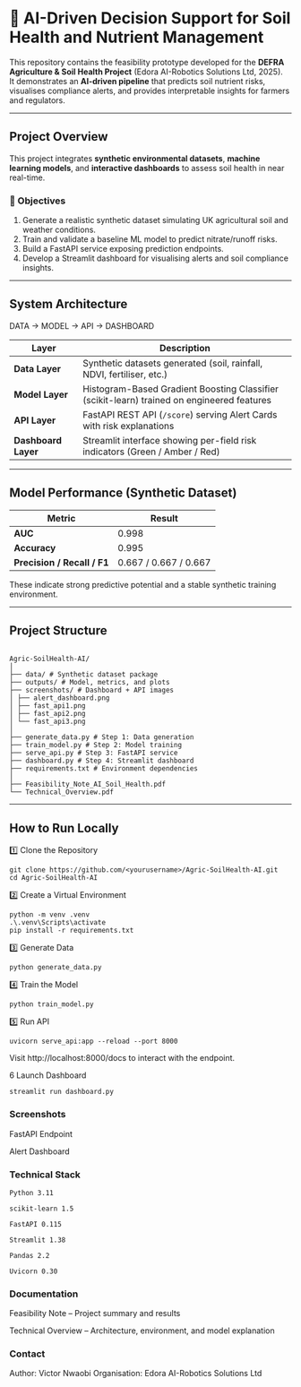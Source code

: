 

# 🌱 AI-Driven Decision Support for Soil Health and Nutrient Management

This repository contains the feasibility prototype developed for the **DEFRA Agriculture & Soil Health Project** (Edora AI-Robotics Solutions Ltd, 2025).  
It demonstrates an **AI-driven pipeline** that predicts soil nutrient risks, visualises compliance alerts, and provides interpretable insights for farmers and regulators.

---

## Project Overview
This project integrates **synthetic environmental datasets**, **machine learning models**, and **interactive dashboards** to assess soil health in near real-time.

### 🎯 Objectives
1. Generate a realistic synthetic dataset simulating UK agricultural soil and weather conditions.
2. Train and validate a baseline ML model to predict nitrate/runoff risks.
3. Build a FastAPI service exposing prediction endpoints.
4. Develop a Streamlit dashboard for visualising alerts and soil compliance insights.

---

## System Architecture


DATA → MODEL → API → DASHBOARD


| Layer | Description |
|-------|--------------|
| **Data Layer** | Synthetic datasets generated (soil, rainfall, NDVI, fertiliser, etc.) |
| **Model Layer** | Histogram-Based Gradient Boosting Classifier (scikit-learn) trained on engineered features |
| **API Layer** | FastAPI REST API (`/score`) serving Alert Cards with risk explanations |
| **Dashboard Layer** | Streamlit interface showing per-field risk indicators (Green / Amber / Red) |

---

## Model Performance (Synthetic Dataset)

| Metric | Result |
|---------|--------|
| **AUC** | 0.998 |
| **Accuracy** | 0.995 |
| **Precision / Recall / F1** | 0.667 / 0.667 / 0.667 |

These indicate strong predictive potential and a stable synthetic training environment.

---

## Project Structure
```

Agric-SoilHealth-AI/
│
├── data/ # Synthetic dataset package
├── outputs/ # Model, metrics, and plots
├── screenshots/ # Dashboard + API images
│ ├── alert_dashboard.png
│ ├── fast_api1.png
│ ├── fast_api2.png
│ └── fast_api3.png
│
├── generate_data.py # Step 1: Data generation
├── train_model.py # Step 2: Model training
├── serve_api.py # Step 3: FastAPI service
├── dashboard.py # Step 4: Streamlit dashboard
├── requirements.txt # Environment dependencies
│
├── Feasibility_Note_AI_Soil_Health.pdf
└── Technical_Overview.pdf
```

---

## How to Run Locally

1️⃣ Clone the Repository
```
git clone https://github.com/<yourusername>/Agric-SoilHealth-AI.git
cd Agric-SoilHealth-AI
```

2️⃣ Create a Virtual Environment
```
python -m venv .venv
.\.venv\Scripts\activate
pip install -r requirements.txt
```
3️⃣ Generate Data
```
python generate_data.py
```
4️⃣ Train the Model
```
python train_model.py
```
5️⃣ Run API
```
uvicorn serve_api:app --reload --port 8000
```

Visit http://localhost:8000/docs
 to interact with the endpoint.

6️ Launch Dashboard
```
streamlit run dashboard.py
```
### Screenshots
FastAPI Endpoint

Alert Dashboard

### Technical Stack
```
Python 3.11

scikit-learn 1.5

FastAPI 0.115

Streamlit 1.38

Pandas 2.2

Uvicorn 0.30
```
### Documentation

Feasibility Note – Project summary and results

Technical Overview – Architecture, environment, and model explanation

### Contact

Author: Victor Nwaobi
Organisation: Edora AI-Robotics Solutions Ltd


